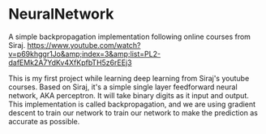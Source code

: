 # NeuralNetwork
A simple backpropagation implementation following online courses from Siraj. https://www.youtube.com/watch?v=p69khggr1Jo&amp;index=3&amp;list=PL2-dafEMk2A7YdKv4XfKpfbTH5z6rEEj3

This is my first project while learning deep learning from Siraj's youtube courses. Based on Siraj, it's a simple single layer feedforward neural network, AKA perceptron. It will take binary digits as it input and output. This implementation is called backpropagation, and we are using gradient descent to train our network to train our network to make the prediction as accurate as possible.
